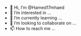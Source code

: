 - 👋 Hi, I’m @Hamed17mhaed
- 👀 I’m interested in ...
- 🌱 I’m currently learning ...
- 💞️ I’m looking to collaborate on ...
- 📫 How to reach me ...

<!---
Hamed17mhaed/Hamed17mhaed is a ✨ special ✨ repository because its `README.md` (this file) appears on your GitHub profile.
You can click the Preview link to take a look at your changes.
--->
